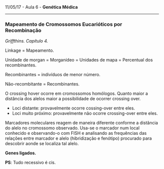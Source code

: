 11/05/17 - Aula 6 - **Genética Médica**

---

### Mapeamento de Cromossomos Eucarióticos por Recombinação

_Griffthins. Capítulo 4._

Linkage = Mapeamento.

Unidade de morgan = Morganídeo = Unidades de mapa = Percentual dos recombinantes.

Recombinantes = indivíduos de menor número.

Não-recombitante = Recombinantes.

O crossing hover ocorre em cromossomos homólogos. Quanto maior a distância dos alelos maior a possibilidade de ocorrer crossing over.

* Loci distante: provavelmente ocorre cossing-over entre eles.
* Loci muito próximo: provavelmente não ocorre crossing-over entre eles.

Marcadores moleculares reagem de maneira diferente conforme a distância do alelo no cromossomo observado. Usa-se o marcador num local conhecido e observando-o com FISH e analisando as frequências das relações entre marcador e alelo \(hibridização e fenótipo\) procurado para descobrir aonde se localiza tal alelo.

**Genes ligados.**

**PS**: Tudo recessivo é cis.



